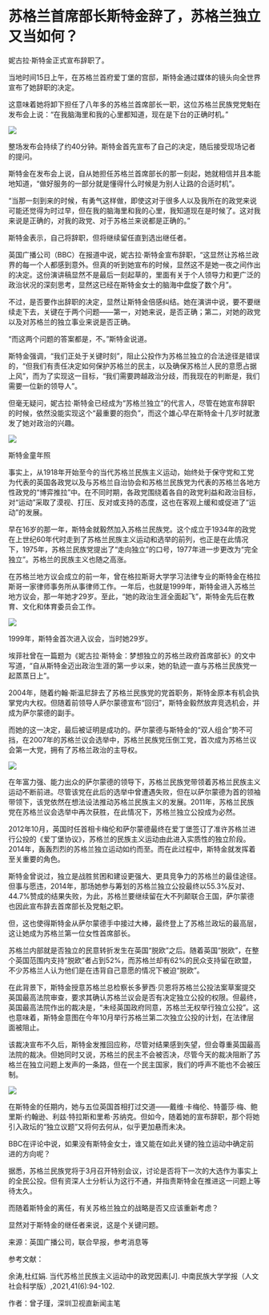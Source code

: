# 苏格兰首席部长斯特金辞了，苏格兰独立又当如何？

妮古拉·斯特金正式宣布辞职了。

当地时间15日上午，在苏格兰首府爱丁堡的宫邸，斯特金通过媒体的镜头向全世界宣布了她辞职的决定。

这意味着她将卸下担任了八年多的苏格兰首席部长一职，这位苏格兰民族党党魁在发布会上说：“在我脑海里和我的心里都知道，现在是下台的正确时机。”

![](https://inews.gtimg.com/newsapp_bt/0/15667354332/1000)

整场发布会持续了约40分钟。斯特金首先宣布了自己的决定，随后接受现场记者的提问。

斯特金在发布会上说，自从她担任苏格兰首席部长的那一刻起，她就相信并且本能地知道，“做好服务的一部分就是懂得什么时候是为别人让路的合适时机”。

“当那一刻到来的时候，有勇气这样做，即使这对于很多人以及我所在的政党来说可能还觉得为时过早，但在我的脑海里和我的心里，我知道现在是时候了。这对我来说是正确的，对我的政党、对于苏格兰来说都是正确的。”

斯特金表示，自己将辞职，但将继续留任直到选出继任者。

英国广播公司（BBC）在报道中说，妮古拉·斯特金宣布辞职，“这显然让苏格兰政界的每一个人都感到意外。但真的听到她宣布的时候，显然这不是她一夜之间作出的决定。这份演讲稿显然不是最后一刻起草的，里面有关于个人领导力和更广泛的政治状况的深刻思考，显然这已经在斯特金女士的脑海中盘旋了数个月”。

不过，是否要作出辞职的决定，显然让斯特金倍感纠结。她在演讲中说，要不要继续走下去，关键在于两个问题——第一，对她来说，是否正确；第二，对她的政党以及对苏格兰的独立事业来说是否正确。

“而这两个问题的答案都是，不。”斯特金说道。

斯特金强调，“我们正处于关键时刻”，阻止公投作为苏格兰独立的合法途径是错误的，“但我们有责任决定如何保护苏格兰的民主，以及确保苏格兰人民的意愿占据上风”，而为了实现这一目标，“我们需要跨越政治分歧，而我现在的判断是，我们需要一位新的领导人”。

但毫无疑问，妮古拉·斯特金已经成为“苏格兰独立”的代言人，尽管在她宣布辞职的时候，依然没能实现这个“最重要的抱负”，而这个雄心早在斯特金十几岁时就激发了她对政治的兴趣。

![](https://inews.gtimg.com/newsapp_bt/0/15667354340/1000)

斯特金童年照

事实上，从1918年开始至今的当代苏格兰民族主义运动，始终处于保守党和工党为代表的英国各政党以及与苏格兰自治协会和苏格兰民族党为代表的苏格兰各地方性政党的“博弈推拉”中。在不同时期，各政党围绕着各自的政党利益和政治目标，对“运动”采取了漠视、打压、反对或支持的态度，这也在客观上缓和或促进了“运动”的发展。

早在16岁的那一年，斯特金就毅然加入苏格兰民族党。这个成立于1934年的政党在上世纪60年代时走到了苏格兰民族主义运动和选举的前列，也正是在此情况下，1975年，苏格兰民族党提出了“走向独立”的口号，1977年进一步更改为“完全独立”。苏格兰的民族主义也随之高涨。

在苏格兰地方议会成立的前一年，曾在格拉斯哥大学学习法律专业的斯特金在格拉斯哥一家律师事务所从事律师工作。一年后，也就是1999年，斯特金进入苏格兰地方议会，那一年她才29岁。至此，“她的政治生涯全面起飞”，斯特金先后在教育、文化和体育委员会工作。

![](https://inews.gtimg.com/newsapp_bt/0/15667354311/1000)

1999年，斯特金首次进入议会，当时她29岁。

埃菲社曾在一篇题为《妮古拉·斯特金：梦想独立的苏格兰政府首席部长》的文中写道，“自从斯特金迈出政治生涯的第一步以来，她的轨迹一直与苏格兰民族党一起蒸蒸日上”。

2004年，随着约翰·斯温尼辞去了苏格兰民族党的党首职务，斯特金原本有机会执掌党内大权。但随着前领导人萨尔蒙德宣布“回归”，斯特金毅然放弃竞选机会，并成为萨尔蒙德的副手。

而她的这一决定，最后被证明是成功的。萨尔蒙德与斯特金的“双人组合”势不可挡，在2007年的苏格兰议会选举中，苏格兰民族党压倒工党，首次成为苏格兰议会第一大党，拥有了苏格兰政治的主导权。

![](https://inews.gtimg.com/newsapp_bt/0/15667354323/1000)

在年富力强、能力出众的萨尔蒙德的领导下，苏格兰民族党带领着苏格兰民族主义运动不断前进。尽管该党在此后的选举中曾遭遇失败，但在以萨尔蒙德为首的领袖带领下，该党依然在想法设法推动苏格兰民族主义的发展。2011年，苏格兰民族党在苏格兰议会选举中再次获胜，在此情况下，苏格兰独立公投成为必然。

2012年10月，英国时任首相卡梅伦和萨尔蒙德最终在爱丁堡签订了准许苏格兰进行公投的《爱丁堡协议》，苏格兰的民族主义运动由此进入实质性的独立阶段。2014年，轰轰烈烈的苏格兰独立运动如约而至。而在此过程中，斯特金就发挥着至关重要的角色。

斯特金曾说过，独立是战胜贫困和建设更强大、更具竞争力的苏格兰的最佳途径。但事与愿违，2014年，那场她参与筹划的苏格兰独立公投最终以55.3%反对、44.7%赞成的结果失败，为此，苏格兰要继续留在大不列颠联合王国，萨尔蒙德也因此宣布辞去首席部长及党魁之职。

但，这也使得斯特金从萨尔蒙德手中接过大棒，最终登上了苏格兰政坛的最高层，这让她成为苏格兰第一位女性首席部长。

苏格兰内部就是否独立的民意转折发生在英国“脱欧”之后。随着英国“脱欧”，在整个英国范围内支持“脱欧”者占到52%，而苏格兰却有62%的民众支持留在欧盟，不少苏格兰人认为他们是在违背自己意愿的情况下被迫“脱欧”。

在此背景下，斯特金授意苏格兰总检察长多萝西·贝恩将苏格兰公投法案草案提交英国最高法院审查，要求其确认苏格兰议会是否有决定独立公投的权限。但最终，英国最高法院作出的裁决是，“未经英国政府同意，苏格兰无权举行独立公投”。这也意味着，斯特金意图在今年10月举行苏格兰第二次独立公投的计划，在法律层面被阻止。

该裁决宣布不久后，斯特金发推回应称，尽管对结果感到失望，但会尊重英国最高法院的裁决。但她同时又说，苏格兰的民主不会被否决，尽管今天的裁决阻断了苏格兰在独立问题上发声的一条路，但在一个民主国家，我们的呼声不能也不会被压制。

![](https://inews.gtimg.com/newsapp_bt/0/15667354301/1000)

在斯特金的任期内，她与五位英国首相打过交道——戴维·卡梅伦、特蕾莎·梅、鲍里斯·约翰逊、利兹·特拉斯和里希·苏纳克。但如今，随着她的宣布辞职，那个将她引入政坛的“独立议题”又将何去何从，似乎更加悬而未决。

BBC在评论中说，如果没有斯特金女士，谁又能在如此关键的独立运动中确定前进的方向呢？

据悉，苏格兰民族党将于3月召开特别会议，讨论是否将下一次的大选作为事实上的全民公投。但有资深人士分析认为这行不通，并指责斯特金在推进这一问题上等待太久。

而随着斯特金的离任，有关苏格兰独立的战略是否又应该重新考虑？

显然对于斯特金的继任者来说，这是个关键问题。

来源：英国广播公司，联合早报，参考消息等

参考文献：

余涛,杜红娟. 当代苏格兰民族主义运动中的政党因素[J]. 中南民族大学学报（人文社会科学版）,2021,41(6):94-102.

作者：曾子瑾，深圳卫视直新闻主笔

